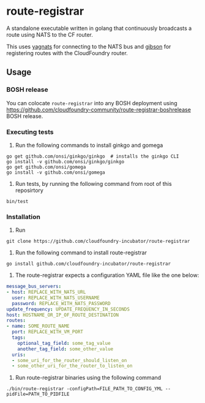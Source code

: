route-registrar
===============

A standalone executable written in golang that continuously broadcasts a route using NATS to the CF router.

This uses [yagnats](https://github.com/cloudfoundry/yagnats) for connecting to the NATS bus and [gibson](https://github.com/cloudfoundry/gibson) for registering routes with the CloudFoundry router.

## Usage

### BOSH release

You can colocate `route-registrar` into any BOSH deployment using https://github.com/cloudfoundry-community/route-registrar-boshrelease BOSH release.

### Executing tests
1. Run the following commands to install ginkgo and gomega
  ```
  go get github.com/onsi/ginkgo/ginkgo  # installs the ginkgo CLI
  go install -v github.com/onsi/ginkgo/ginkgo
  go get github.com/onsi/gomega
  go install -v github.com/onsi/gomega
  ```

1. Run tests, by running the following command from root of this reposirtory
  ```
  bin/test
  ```

### Installation
1. Run
  ```
  git clone https://github.com/cloudfoundry-incubator/route-registrar
  ```

1. Run the following command to install route-registrar
  ```
  go install github.com/cloudfoundry-incubator/route-registrar
  ```

1. The route-registrar expects a configuration YAML file like the one below:
  ```yaml
  message_bus_servers:
  - host: REPLACE_WITH_NATS_URL
    user: REPLACE_WITH_NATS_USERNAME
    password: REPLACE_WITH_NATS_PASSWORD
  update_frequency: UPDATE_FREQUENCY_IN_SECONDS
  host: HOSTNAME_OR_IP_OF_ROUTE_DESTINATION
  routes:
  - name: SOME_ROUTE_NAME
    port: REPLACE_WITH_VM_PORT
    tags:
      optional_tag_field: some_tag_value
      another_tag_field: some_other_value
    uris:
    - some_uri_for_the_router_should_listen_on
    - some_other_uri_for_the_router_to_listen_on
  ```

1. Run route-registrar binaries using the following command
  ```
  ./bin/route-registrar -configPath=FILE_PATH_TO_CONFIG_YML --pidFile=PATH_TO_PIDFILE
  ```
